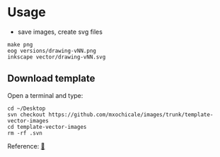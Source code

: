 # Usage

* save images, create svg files
```
make png
eog versions/drawing-vNN.png
inkscape vector/drawing-vNN.svg
```

## Download template
Open a terminal and type:
```
cd ~/Desktop
svn checkout https://github.com/mxochicale/images/trunk/template-vector-images
cd template-vector-images
rm -rf .svn
```

Reference: [:link:](https://stackoverflow.com/questions/7106012/download-a-single-folder-or-directory-from-a-github-repo)
